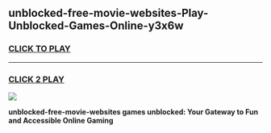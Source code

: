 
## unblocked-free-movie-websites-Play-Unblocked-Games-Online-y3x6w
<h3>
<a href="https://premium76.site?title=unblocked-free-movie-websites&ref=25A">CLICK TO PLAY</a></h3>
<hr>

<h3>
<a href="https://premium76.site?title=unblocked-free-movie-websites&ref=25A">CLICK 2 PLAY</a>
  
</h3>

<a href="https://premium76.site?title=unblocked-free-movie-websites&ref=25A"><img src="https://clearcache.store/games.png"></a>


**unblocked-free-movie-websites games unblocked: Your Gateway to Fun and Accessible Online Gaming**
